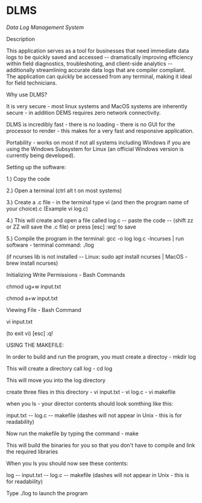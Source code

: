 # DLMS

*Data Log Management System*  

Description

This application serves as a tool for businesses that need immediate data logs to be quickly saved and accessed -- dramatically improving efficiency within field diagnostics, troubleshoting, and client-side analytics -- additionally streamlining accurate data logs that are compiler compliant. The application can quickly be accessed from any terminal, making it ideal for field technicians.

Why use DLMS?

It is very secure - most linux systems and MacOS systems are inherently secure - in addition DEMS requires zero network connectivity.

DLMS is incredibly fast - there is no loading - there is no GUI for the processor to render - this makes for a very fast and responsive application.

Portability - works on most if not all systems including Windows if you are using the Windows Subsystem for Linux (an official Windows version is currently being developed).


Setting up the software:


1.) Copy the code

2.) Open a terminal (ctrl alt t on most systems)

3.) Create a .c file - in the terminal type vi (and then the program name of your choice).c (Example vi log.c)

4.) This will create and open a file called log.c -- paste the code -- (shift zz or ZZ will save the .c file) or press [esc] :wq! to save

5.) Compile the program in the terminal: gcc -o log log.c -lncurses | run software - terminal command: ./log

(if ncurses lib is not installed -- Linux: sudo apt install ncurses | MacOS - brew install ncurses)

Initializing Write Permissions - Bash Commands

chmod ug+w input.txt

chmod a+w input.txt

Viewing File - Bash Command

vi input.txt

(to exit vi) [esc] :q!


USING THE MAKEFILE:


In order to build and run the program, you must create a directoy - mkdir log

This will create a directory call log - cd log

This will move you into the log directory 

create three files in this directory - vi input.txt - vi log.c - vi makefile

when you ls - your director contents should look somthing like this:

input.txt  -- log.c  -- makefile (dashes will not appear in Unix - this is for readability)

Now run the makefile by typing the command - make

This will build the binaries for you so that you don't have to compile and link the required libraries

When you ls you should now see these contents:

log  -- input.txt --  log.c --  makefile (dashes will not appear in Unix - this is for readability)

Type ./log to launch the program
